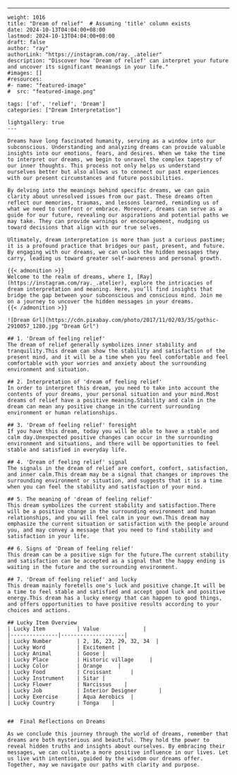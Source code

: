 ---
    weight: 1016
    title: "Dream of relief"  # Assuming 'title' column exists
    date: 2024-10-13T04:04:00+08:00
    lastmod: 2024-10-13T04:04:00+08:00
    draft: false
    author: "ray"
    authorLink: "https://instagram.com/ray._.atelier"
    description: "Discover how 'Dream of relief' can interpret your future and uncover its significant meanings in your life."
    #images: []
    #resources:
    #- name: "featured-image"
    #  src: "featured-image.png"
    
    tags: ['of', 'relief', 'Dream']
    categories: ["Dream Interpretation"]
    
    lightgallery: true
    ---
    
    Dreams have long fascinated humanity, serving as a window into our subconscious. Understanding and analyzing dreams can provide valuable insights into our emotions, fears, and desires. When we take the time to interpret our dreams, we begin to unravel the complex tapestry of our inner thoughts. This process not only helps us understand ourselves better but also allows us to connect our past experiences with our present circumstances and future possibilities.
    
    By delving into the meanings behind specific dreams, we can gain clarity about unresolved issues from our past. These dreams often reflect our memories, traumas, and lessons learned, reminding us of what we need to confront or embrace. Moreover, dreams can serve as a guide for our future, revealing our aspirations and potential paths we may take. They can provide warnings or encouragement, nudging us toward decisions that align with our true selves.
    
    Ultimately, dream interpretation is more than just a curious pastime; it is a profound practice that bridges our past, present, and future. By engaging with our dreams, we can unlock the hidden messages they carry, leading us toward greater self-awareness and personal growth.
    
    {{< admonition >}}
    Welcome to the realm of dreams, where I, [Ray](https://instagram.com/ray._.atelier), explore the intricacies of dream interpretation and meaning. Here, you’ll find insights that bridge the gap between your subconscious and conscious mind. Join me on a journey to uncover the hidden messages in your dreams.
    {{< /admonition >}}
    
    ![Dream Grl](https://cdn.pixabay.com/photo/2017/11/02/03/35/gothic-2910057_1280.jpg "Dream Grl")
    
    ## 1. 'Dream of feeling relief'
    The dream of relief generally symbolizes inner stability and tranquility.This dream can show the stability and satisfaction of the present mind, and it will be a time when you feel comfortable and feel comfortable with your worries and anxiety about the surrounding environment and situation.
    
    ## 2. Interpretation of 'dream of feeling relief'
    In order to interpret this dream, you need to take into account the contents of your dreams, your personal situation and your mind.Most dreams of relief have a positive meaning.Stability and calm in the dream can mean any positive change in the current surrounding environment or human relationships.
    
    ## 3. 'Dream of feeling relief' foresight
    If you have this dream, today you will be able to have a stable and calm day.Unexpected positive changes can occur in the surrounding environment and situations, and there will be opportunities to feel stable and satisfied in everyday life.
    
    ## 4. 'Dream of feeling relief' signal
    The signals in the dream of relief are comfort, comfort, satisfaction, and inner calm.This dream may be a signal that changes or improves the surrounding environment or situation, and suggests that it is a time when you can feel the stability and satisfaction of your mind.
    
    ## 5. The meaning of 'dream of feeling relief'
    This dream symbolizes the current stability and satisfaction.There will be a positive change in the surrounding environment and human relationships, and you will feel calm in your own.This dream may emphasize the current situation or satisfaction with the people around you, and may convey a message that you need to find stability and satisfaction in your life.
    
    ## 6. Signs of 'Dream of feeling relief'
    This dream can be a positive sign for the future.The current stability and satisfaction can be accepted as a signal that the happy ending is waiting in the future and the surrounding environment.
    
    ## 7. 'Dream of feeling relief' and lucky
    This dream mainly foretells one's luck and positive change.It will be a time to feel stable and satisfied and accept good luck and positive energy.This dream has a lucky energy that can happen to good things, and offers opportunities to have positive results according to your choices and actions.
    
    ## Lucky Item Overview
    | Lucky Item          | Value              |
    |---------------|--------------------|
    | Lucky Number        | 2, 16, 23, 29, 32, 34  |
    | Lucky Word          | Excitement |
    | Lucky Animal        | Goose |
    | Lucky Place         | Historic village     |
    | Lucky Color         | Orange     |
    | Lucky Food          | Croissant      |
    | Lucky Instrument    | Sitar |
    | Lucky Flower        | Narcissus    |
    | Lucky Job           | Interior Designer       |
    | Lucky Exercise      | Aqua Aerobics  |
    | Lucky Country       | Tonga    |
    
    
    ##  Final Reflections on Dreams
    
    As we conclude this journey through the world of dreams, remember that dreams are both mysterious and beautiful. They hold the power to reveal hidden truths and insights about ourselves. By embracing their messages, we can cultivate a more positive influence in our lives. Let us live with intention, guided by the wisdom our dreams offer. Together, may we navigate our paths with clarity and purpose.
    
